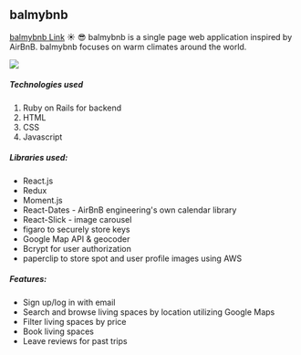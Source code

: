 ## balmybnb
[balmybnb Link](https://balmybnb.herokuapp.com/)
☀️ 😎 balmybnb is a single page web application inspired by AirBnB. balmybnb focuses on warm climates around the world.

![](https://raw.githubusercontent.com/dkvng/balmybnb/master/wiki/home-screen.png)

##### Technologies used
1. Ruby on Rails for backend
2. HTML
3. CSS
4. Javascript

##### Libraries used:
* React.js
* Redux
* Moment.js
* React-Dates - AirBnB engineering's own calendar library
* React-Slick - image carousel
* figaro to securely store keys
* Google Map API & geocoder
* Bcrypt for user authorization
* paperclip to store spot and user profile images using AWS

##### Features:
- Sign up/log in with email
- Search and browse living spaces by location utilizing Google Maps
- Filter living spaces by price
- Book living spaces
- Leave reviews for past trips
